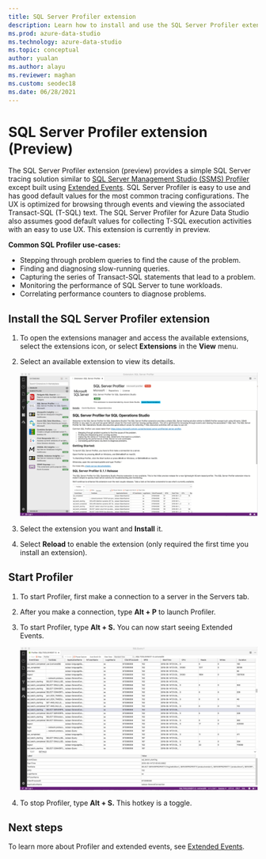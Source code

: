 ```yaml
---
title: SQL Server Profiler extension
description: Learn how to install and use the SQL Server Profiler extension. An easy-to-use SQL Server tracing solution similar to the SQL Server Management (SSMS) Profiler.
ms.prod: azure-data-studio
ms.technology: azure-data-studio
ms.topic: conceptual
author: yualan
ms.author: alayu
ms.reviewer: maghan
ms.custom: seodec18
ms.date: 06/28/2021
---
```


# SQL Server Profiler extension (Preview)

The SQL Server Profiler extension (preview) provides a simple SQL Server tracing solution similar to [SQL Server Management Studio (SSMS) Profiler](../../tools/sql-server-profiler/sql-server-profiler.md) except built using [Extended Events](../../relational-databases/extended-events/extended-events.md). SQL Server Profiler is easy to use and has good default values for the most common tracing configurations. The UX is optimized for browsing through events and viewing the associated Transact-SQL (T-SQL) text. The SQL Server Profiler for Azure Data Studio also assumes good default values for collecting T-SQL execution activities with an easy to use UX. This extension is currently in preview.

**Common SQL Profiler use-cases:**

- Stepping through problem queries to find the cause of the problem.
- Finding and diagnosing slow-running queries.
- Capturing the series of Transact-SQL statements that lead to a problem.
- Monitoring the performance of SQL Server to tune workloads.
- Correlating performance counters to diagnose problems.

## Install the SQL Server Profiler extension

1. To open the extensions manager and access the available extensions, select the extensions icon, or select **Extensions** in the **View** menu.
2. Select an available extension to view its details.

    ![Profiler Extension Manager](media/sql-server-profiler-extension/profiler-extension.png)

3. Select the extension you want and **Install** it.
4. Select **Reload** to enable the extension (only required the first time you install an extension).

## Start Profiler

1. To start Profiler, first make a connection to a server in the Servers tab.
2. After you make a connection, type **Alt + P** to launch Profiler.
3. To start Profiler, type **Alt + S.** You can now start seeing Extended Events.

    ![View profiler](media/sql-server-profiler-extension/view-profiler.png)

4. To stop Profiler, type **Alt + S.** This hotkey is a toggle.

## Next steps

To learn more about Profiler and extended events, see [Extended Events](../../relational-databases/extended-events/extended-events.md).